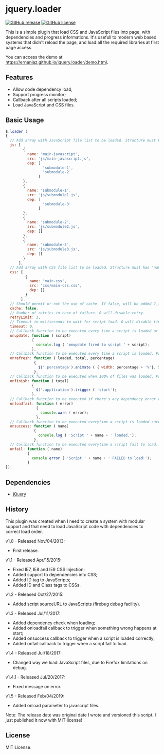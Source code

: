 jquery.loader
=============
[![GitHub release](https://img.shields.io/github/release/ernaniaz/jquery.loader.svg?maxAge=2592000)](https://github.com/ernaniaz/jquery.loader)
[![GitHub license](https://img.shields.io/github/license/ernaniaz/jquery.loader.svg)](https://github.com/ernaniaz/jquery.loader)

This is a simple plugin that load CSS and JavaScript files into page, with dependencies and progress informations.
It's usefull to modern web based systems that didn't reload the page, and load all the required libraries at first page access.

You can access the demo at https://ernaniaz.github.io/jquery.loader/demo.html.

Features
--------
* Allow code dependency load;
* Support progress monitor;
* Callback after all scripts loaded;
* Load JavaScript and CSS files.

Basic Usage
-----------
```javascript
$.loader (
{
  // Add array with JavaScript file list to be loaded. Structure must has 'name', 'src' and 'dep' informations.
  js: [
        {
          name: 'main-javascript',
          src: 'js/main-javascript.js',
          dep: [
                 'submodule-1',
                 'submodule-2'
               ]
        },
        {
          name: 'submodule-1',
          src: 'js/submodule1.js',
          dep: [
                 'submodule-3'
               ]
        },
        {
          name: 'submodule-2',
          src: 'js/submodule2.js',
          dep: []
        },
        {
          name: 'submodule-3',
          src: 'js/submodule3.js',
          dep: []
        }
      ],
  // Add array with CSS file list to be loaded. Structure must has 'name', 'src' and 'dep' informations.
  css: [
         {
           name: 'main-css',
           src: 'css/main-css.css',
           dep: []
         }
       ],
  // Should permit or not the use of cache. If false, will be added ?_(TIMESTAMP NUMBER) to URL, to avoid browser cache.
  cache: false,
  // Number of retries in case of failure. 0 will disable retry.
  retryLimit: 3,
  // Timeout in miliseconds to wait for script load. 0 will disable timeout.
  timeout: 0,
  // Callback function to be executed every time a script is loaded or failed to be loaded. Parameters will be the name of the script.
  onupdate: function ( script)
            {
              console.log ( 'onupdate fired to script ' + script);
            },
  // Callback function to be executed every time a script is loaded. Parameters will be the number of loaded files, total of files and percentage loaded.
  onrefresh: function ( loaded, total, percentage)
             {
               $('.percentage').animate ( { width: percentage + '%'}, 50);
             },
  // Callback function to be executed when 100% of files was loaded. Parameter will be the total of files loaded.
  onfinish: function ( total)
            {
              $('.application').trigger ( 'start');
            },
  // Callback function to be executed if there's any dependency error at load. Added in version 1.3.
  onloadfail: function ( error)
              {
                console.warn ( error);
              },
  // Callback function to be executed everytime a script is loaded successfully. Added in version 1.3.
  onsuccess: function ( name)
             {
               console.log ( 'Script ' + name + ' loaded.');
             },
  // Callback function to be executed everytime a script fail to load. Added in version 1.3.
  onfail: function ( name)
          {
            console.error ( 'Script ' + name + ' FAILED to load!');
          }
});
```
Dependencies
------------
* [jQuery](http://jquery.com/)

History
-------
This plugin was created when I need to create a system with modular support and that need to load JavaScript code with dependencies to correct load order.

v1.0 - Released Nov/04/2013:
* First release.

v1.1 - Released Apr/15/2015:
* Fixed IE7, IE8 and IE9 CSS injection;
* Added support to dependencies into CSS;
* Added ID tag to JavaScripts;
* Added ID and Class tags to CSSs.

v1.2 - Released Oct/27/2015:
* Added script sourceURL to JavaScripts (firebug debug facility).

v1.3 - Released Jul/11/2017:
* Added dependency check when loading;
* Added onloadfail callback to trigger when something wrong happens at start;
* Added onsuccess callback to trigger when a script is loaded correctly;
* Added onfail callback to trigger when a script fail to load.

v1.4 - Released Jul/18/2017:
* Changed way we load JavaScript files, due to Firefox limitations on debug.

v1.4.1 - Released Jul/20/2017:
* Fixed message on error.

v1.5 - Released Feb/04/2019:
* Added onload parameter to javascript files.

Note: The release date was original date I wrote and versioned this script. I just published it now with MIT license!

License
-------
MIT License.
